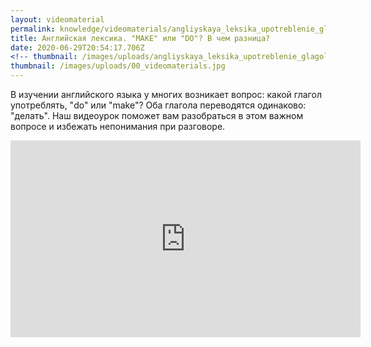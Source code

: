 ```yaml
---
layout: videomaterial
permalink: knowledge/videomaterials/angliyskaya_leksika_upotreblenie_glagolov/index.html
title: Английская лексика. "MAKE" или "DO"? В чем разница?
date: 2020-06-29T20:54:17.706Z
<!-- thumbnail: /images/uploads/angliyskaya_leksika_upotreblenie_glagolov-01.jpg -->
thumbnail: /images/uploads/00_videomaterials.jpg
---
```

В изучении английского языка у многих возникает вопрос: какой глагол употреблять, "do" или "make"? Оба глагола переводятся одинаково: "делать". Наш видеоурок поможет вам разобраться в этом важном вопросе и избежать непонимания при разговоре.

<iframe width="560" height="315" src="https://www.youtube.com/embed/ViHKWC4qPmk" frameborder="0" allow="accelerometer; autoplay; encrypted-media; gyroscope; picture-in-picture" allowfullscreen></iframe>
